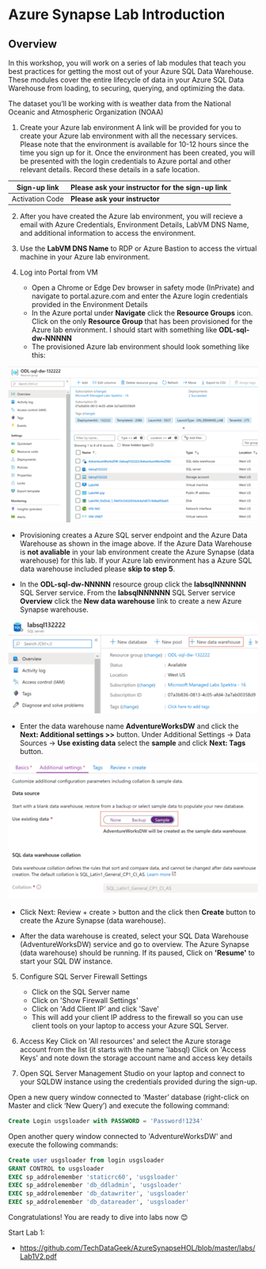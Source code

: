 # Azure Synapse Lab Introduction

## Overview
In this workshop, you will work on a series of lab modules that teach you best practices for getting the most out of your Azure SQL Data Warehouse. These modules cover the entire lifecycle of data in your Azure SQL Data Warehouse from loading, to securing, querying, and optimizing the data. 

The dataset you’ll be working with is weather data from the National Oceanic and Atmospheric Organization (NOAA)

1.	Create your Azure lab environment
A link will be provided for you to create your Azure lab environment with all the necessary services. Please note that the environment is available for 10-12 hours since the time you sign up for it. Once the environment has been created, you will be presented with the login credentials to Azure portal and other relevant details. Record these details in a safe location.

  Sign-up link | **Please ask your instructor for the sign-up link**
  ------------ | -------------
  Activation Code | **Please ask your instructor**



2. After you have created the Azure lab environment, you will recieve a email with Azure Credentials, Environment Details, LabVM DNS Name, and additional information to access the environment.

3. Use the **LabVM DNS Name** to RDP or Azure Bastion to access the virtual machine in your Azure lab environment. 

4. Log into Portal from VM
   * Open a Chrome or Edge Dev browser in safety mode (InPrivate) and navigate to portal.azure.com and enter the Azure login credentials provided in the Environment Details
   * In the Azure portal under **Navigate** click the **Resource Groups** icon. Click on the only **Resource Group** that has been provisioned for the Azure lab environment. I should start with something like **ODL-sql-dw-NNNNN**
   * The provisioned Azure lab environment should look something like this:
  
  ![Lab Resource Group](../Media/labenv1.png)
  
   * Provisioning creates a Azure SQL server endpoint and the Azure Data Warehouse as shown in the image above. If the Azure Data Warehouse is **not avaliable** in your lab environment create the Azure Synapse (data warehouse) for this lab. If your Azure lab environment has a Azure SQL data warehouse included please **skip to step 5**.
   
   * In the **ODL-sql-dw-NNNNN** resource group click the **labsqlNNNNNN** SQL Server service. From the **labsqlNNNNNN** SQL Server service **Overview** click the **New data warehouse** link to create a new Azure Synapse warehouse.
  
  ![Lab Resource Group](../Media/dwprov1.png)
  
  * Enter the data warehouse name **AdventureWorksDW** and click the **Next: Additional settings >>** button. Under Additional Settings -> Data Sources -> **Use existing data** select the **sample** and click **Next: Tags** button.
  
  ![Lab Resource Group](../Media/dwprov2.png)
  
  * Click Next: Review + create > button and the click then **Create** button to create the Azure Synapse (data warehouse).
  
  * After the data warehouse is created, select your SQL Data Warehouse (AdventureWorksDW) service and go to overview. The Azure Synapse (data warehouse) should be running. If its paused, Click on **'Resume'** to start your SQL DW instance.
  
5. Configure SQL Server Firewall Settings
   * Click on the SQL Server name 
   * Click on 'Show Firewall Settings' 
   * Click on 'Add Client IP’ and click 'Save'
   * This will add your client IP address to the firewall so you can use client tools on your laptop to access your Azure SQL Server.
   
6.	Access Key
Click on 'All resources' and select the Azure storage account from the list (it starts with the name 'labsql) 
Click on 'Access Keys' and note down the storage account name and access key details 

7.	Open SQL Server Management Studio on your laptop and connect to your SQLDW instance using the credentials provided during the sign-up.

Open a new query window connected to ‘Master’ database (right-click on Master and click ‘New Query’) and execute the following command:
```sql
Create Login usgsloader with PASSWORD = 'Password!1234'
```
Open another query window connected to 'AdventureWorksDW' and execute the following commands:
```sql
Create user usgsloader from login usgsloader
GRANT CONTROL to usgsloader
EXEC sp_addrolemember 'staticrc60', 'usgsloader'
EXEC sp_addrolemember 'db_ddladmin', 'usgsloader'
EXEC sp_addrolemember 'db_datawriter', 'usgsloader'
EXEC sp_addrolemember 'db_datareader', 'usgsloader'
```
Congratulations! You are ready to dive into labs now 😊

Start Lab 1:
* https://github.com/TechDataGeek/AzureSynapseHOL/blob/master/labs/Lab1V2.pdf
